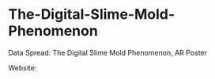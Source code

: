 # The-Digital-Slime-Mold-Phenomenon
Data Spread: The Digital Slime Mold Phenomenon, AR Poster

Website:
